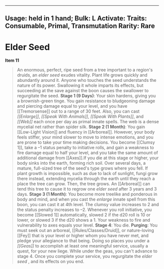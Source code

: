 
---
Usage: held in 1 hand;
Bulk: L
Activate: 
Traits: Consumable, Primal, Transmutation
Rarity: Rare
---

# Elder Seed

**Item 11**

> An enormous, perfect, ripe seed from a tree important to a region's druids, an *elder seed* exudes vitality. Plant life grows quickly and abundantly around it. Anyone who touches the seed understands the nature of its power. Swallowing it whole imparts its effects, but succeeding at the save against the boon causes the swallower to regurgitate the seed.
**Stage 1 (9 Days)**: Your skin hardens, giving you a brownish-green tinge. You gain resistance to bludgeoning damage and piercing damage equal to your level, and you have [[Tremorsense]] out to a range of 30 feet. Also, you can cast *[[Enlarge]]*, *[[Speak With Animals]]*, *[[Speak With Plants]]*, and *[[Web]]* each once per day as primal innate spells. The web is a dense mycelial net rather than spider silk.
**Stage 2 (1 Month)**: You gain [[Low-Light Vision]] and fluency in [[Arboreal]]. However, your body feels stiffer, your mind slower to move to intense emotions, and you are prone to take your time making decisions. You become [[Clumsy 1]], take a –1 status penalty to initiative rolls, and gain a weakness to fire damage equal to half your level, and you take the same amount of additional damage from [[Axes]].If you die at this stage or higher, your body sinks into the earth, forming rich soil. Over several days, a mature, full-sized tree of the seed's type grows where you fell. If plant growth is impossible, such as due to lack of sunlight, fungi grow there instead, extending mycelia through the earth until they reach a place the tree can grow. Then, the tree grows. An [[Arboreal]] can tend this tree to cause it to regrow one *elder seed* after 3 years and 3 days.
**Stage 3 (1 Month)**: You become more treelike and ponderous in body and mind, and when you cast the *enlarge* innate spell from this boon, you can cast it at 4th level. The clumsy value increases to 2 and the status penalty increases to –2. Whenever you roll initiative, you become [[Slowed 1]] automatically, slowed 2 if the d20 roll is 10 or lower, or slowed 3 if the d20 shows a 1. Your weakness to fire and vulnerability to axes equals your level.
**Stage 4**: You die.
**Purging**: You must seek out an arboreal, [[Rules/Classes/Druid]], or nature-loving [[Fey]] that is your level or higher whom you have never met, and pledge your allegiance to that being. Doing so places you under a *[[Geas]]* to accomplish at least one meaningful service, usually a quest, for your new liege. While under the geas, you can't advance to stage 4. Once you complete your service, you regurgitate the *elder seed* , and its effects on you end.

